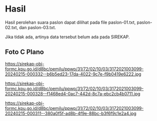 # Hasil

Hasil perolehan suara paslon dapat dilihat pada file paslon-01.txt, paslon-02.txt, dan paslon-03.txt.

Jika tidak ada, artinya data tersebut belum ada pada SIREKAP.

## Foto C Plano

https://sirekap-obj-formc.kpu.go.id/d8bc/pemilu/ppwp/31/72/02/10/03/3172021003099-20240215-000332--b6b5ed23-17da-4022-9c7e-f9b0419e6222.jpg

https://sirekap-obj-formc.kpu.go.id/d8bc/pemilu/ppwp/31/72/02/10/03/3172021003099-20240215-000328--f1468ed4-0ac7-442d-8c7a-ebc2cb4b0711.jpg

https://sirekap-obj-formc.kpu.go.id/d8bc/pemilu/ppwp/31/72/02/10/03/3172021003099-20240215-000311--380a0f5f-ad8b-4f9e-88bc-b3f6f9c1e2a4.jpg
